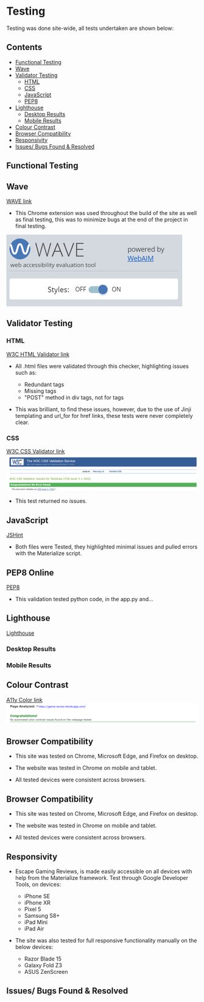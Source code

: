 # Testing 

Testing was done site-wide, all tests undertaken are shown below: 

## Contents 

- [Functional Testing](#functional-testing)
- [Wave](#wave)
- [Validator Testing](#validator-testing)
  + [HTML](#html)
  + [CSS](#CSS)
  + [JavaScript](#javascript)
  + [PEP8](#pep8-online)
- [Lighthouse](#lighthouse)
  + [Desktop Results](#desktop-results)
  + [Mobile Results](#mobile-results)
- [Colour Contrast](#colour-contrast)
- [Browser Compatibility](#browser-compatibility)
- [Responsivity](#responsivity)
- [Issues/ Bugs Found & Resolved](#issues-bugs-found--resolved)

## Functional Testing 

## Wave

[WAVE link](https://wave.webaim.org/)

- This Chrome extension was used throughout the build of the site as well as final testing, this was to minimize bugs at the end of the project in final testing. 

![Wave Screenshot](documents/test/wave.png)

## Validator Testing

### HTML

[W3C HTML Validator link](https://validator.w3.org/)

- All .html files were validated through this checker, highlighting issues such as: 
  - Redundant tags 
  - Missing tags 
  - "POST" method in div tags, not for tags

- This was brilliant, to find these issues, however, due to the use of Jinji templating and url_for for href links, these tests were never completely clear. 

### CSS

[W3C CSS Validator link](https://jigsaw.w3.org/css-validator/#validate_by_input+with_options)
![CSS Validator Results](documents/test/css.png)

- This test returned no issues. 

## JavaScript

[JSHint](https://jshint.com/)

- Both files were Tested, they highlighted minimal issues and pulled errors with the Materialize script.

## PEP8 Online

[PEP8](http://ww7.pep8online.com/)

- This validation tested python code, in the app.py and... 

## Lighthouse 

[Lighthouse](https://developer.chrome.com/docs/lighthouse/)

### Desktop Results

### Mobile Results

## Colour Contrast 

[A11y Color link](https://color.a11y.com/)
![A11y Color Contrast Validator Results](documents/test/a11y.png)

## Browser Compatibility 

- This site was tested on Chrome, Microsoft Edge, and Firefox on desktop.

- The website was tested in Chrome on mobile and tablet. 

- All tested devices were consistent across browsers.

## Browser Compatibility 

- This site was tested on Chrome, Microsoft Edge, and Firefox on desktop.

- The website was tested in Chrome on mobile and tablet. 

- All tested devices were consistent across browsers.

## Responsivity

- Escape Gaming Reviews, is made easily accessible on all devices with help from the Materialize framework. Test through Google Developer Tools, on devices: 
    - iPhone SE
    - iPhone XR
    - Pixel 5
    - Samsung S8+
    - iPad Mini
    - iPad Air 

- The site was also tested for full responsive functionality manually on the below devices: 
    - Razor Blade 15 
    - Galaxy Fold Z3
    - ASUS ZenScreen 

## Issues/ Bugs Found & Resolved

